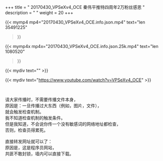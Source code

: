 +++
title = " 20170430_VPSeXv4_OCE 秦伟平推特四周年2万粉丝感恩 "
description = "  "
weight = 20
+++

{{< mymp4 mp4="20170430_VPSeXv4_OCE.info.json.mp4" 
text="len 35491225"
>}}

{{< mymp4x  mp4x="20170430_VPSeXv4_OCE.info.json.25k.mp4"
text="len 1080520"
>}}


{{< mydiv text="" >}}
<br>

{{< mydiv text="https://www.youtube.com/watch?v=VPSeXv4_OCE" >}}


<br>

请大家传播时，不需要传播文件本身，<br>
原因是：一旦传播过大东西（例如，图片，文件），<br>
就会触发检查机制。<br>
我不知道检查机制的触发条件。<br>
但是我知道，不会说你传一个没有敏感词的网络地址都检查，<br>
否则，检查员得累死。<br><br>
直接转发网址就可以了：<br>
原因是，这是程序员网站，<br>
共匪不敢封锁，墙内可以直接下载。


